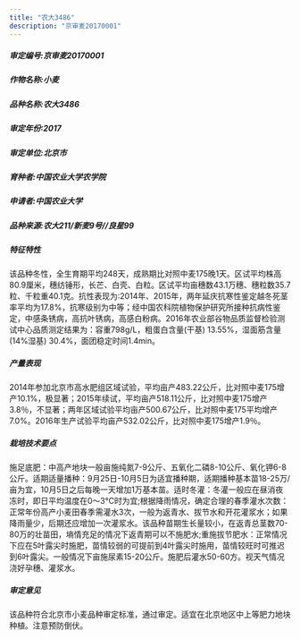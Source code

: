 ```yaml
---
title: "农大3486"
description: "京审麦20170001"
---
```

##### 审定编号:京审麦20170001

##### 作物名称:小麦

##### 品种名称:农大3486

##### 审定年份:2017

##### 审定单位:北京市

##### 育种者:中国农业大学农学院

##### 申请者:中国农业大学

##### 品种来源:农大211/新麦9号//良星99

##### 特征特性
该品种冬性，全生育期平均248天，成熟期比对照中麦175晚1天。区试平均株高80.9厘米，穗纺锤形，长芒、白壳、白粒。区试平均亩穗数43.1万穗、穗粒数35.7粒、千粒重40.1克。抗性表现为:2014年、2015年，两年延庆抗寒性鉴定越冬死茎率平均为17.8%，抗寒级别为中等；经中国农科院植物保护研究所接种抗病性鉴定，中感条锈病，高抗叶锈病，高感白粉病。2016年农业部谷物品质监督检验测试中心品质测定结果为：容重798g/L，粗蛋白含量(干基) 13.55%，湿面筋含量(14%湿基) 30.4%，面团稳定时间1.4min。

##### 产量表现
2014年参加北京市高水肥组区域试验，平均亩产483.22公斤，比对照中麦175增产10.1%，极显著；2015年续试，平均亩产518.11公斤，比对照中麦175增产3.8％，不显著；两年区域试验平均亩产500.67公斤，比对照中麦175平均增产7.0%。2016年生产试验平均亩产532.02公斤，比对照中麦175增产1.9％。

##### 栽培技术要点
施足底肥：中高产地块一般亩施纯氮7-9公斤、五氧化二磷8-10公斤、氧化钾6-8公斤。适期适量播种：9月25日-10月5日为适宜播种期，适期播种基本苗18-25万/亩为宜，10月5日之后每晚一天增加1万基本苗。适时冬灌：冬灌一般应在昼消夜冻时，即日平均温度在0～3℃时为宜;根据降雨情况，确定合理的春季灌水次数：正常年份高产小麦田春季需灌水3次，一般为返青水、拔节水和开花灌浆水；如果降雨量少，后期还应增加一次灌浆水。该品种苗期生长量较小，在返青总茎数70-80万的壮苗田，墒情充足的情况下返青期可以不施肥水;重施拔节肥水：正常情况下应在5叶露尖时施肥，苗情较弱的可提前到4叶露尖时施用，苗情较旺时可推迟到6叶露尖。一般情况下亩施尿素15-20公斤。施肥后灌水50-60方。视天气情况浇好孕穗、灌浆水。

##### 审定意见
该品种符合北京市小麦品种审定标准，通过审定。适宜在北京地区中上等肥力地块种植。注意预防倒伏。
